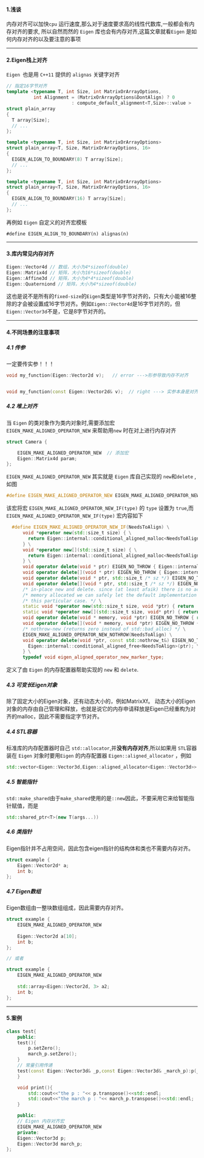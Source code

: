 #### 1.浅谈
内存对齐可以加快`cpu` 运行速度,那么对于速度要求高的线性代数库,一般都会有内存对齐的要求, 所以自然而然的 `Eigen` 库也会有内存对齐,这篇文章就看`Eigen` 是如何内存对齐的以及要注意的事项


---
#### 2.Eigen栈上对齐
`Eigen `也是用 `C++11` 提供的 `alignas` 关键字对齐
```C++
// 指定16字节对齐
template <typename T, int Size, int MatrixOrArrayOptions,
          int Alignment = (MatrixOrArrayOptions&DontAlign) ? 0
                        : compute_default_alignment<T,Size>::value >
struct plain_array
{
  T array[Size];
  // ...
};

template <typename T, int Size, int MatrixOrArrayOptions>
struct plain_array<T, Size, MatrixOrArrayOptions, 16>
{
  EIGEN_ALIGN_TO_BOUNDARY(8) T array[Size];
  // ...
};

template <typename T, int Size, int MatrixOrArrayOptions>
struct plain_array<T, Size, MatrixOrArrayOptions, 16>
{
  EIGEN_ALIGN_TO_BOUNDARY(16) T array[Size];
  // ...
};
```

再例如 `Eigen` 自定义的对齐宏模板
```
#define EIGEN_ALIGN_TO_BOUNDARY(n) alignas(n)
```

---
#### 3.库内常见内存对齐
```C++
Eigen::Vector4d // 数组，大小为4*sizeof(double)
Eigen::Matrix4d // 矩阵，大小为16*sizeof(double)
Eigen::Affine3d // 矩阵，大小为4*4*sizeof(double)
Eigen::Quaterniond // 矩阵，大小为4*sizeof(double)
```

这也是说不是所有的`fixed-size`的`Eigen`类型是16字节对齐的，只有大小能被16整除的才会被设置成16字节对齐。例如`Eigen::Vector4d`是16字节对齐的，但`Eigen::Vector3d`不是，它是8字节对齐的。


---
#### 4.不同场景的注意事项
##### 4.1 传参
一定要传实参！！！
```C++
void my_function(Eigen::Vector2d v);   // error --->形参导致内存不对齐


void my_function(const Eigen::Vector2d& v);  // right ---> 实参本身是对齐的
```


##### 4.2 堆上对齐
当 `Eigen` 的类对象作为类内对象时,需要添加宏`EIGEN_MAKE_ALIGNED_OPERATOR_NEW` 来帮助用`new` 时在对上进行内存对齐
```C++
struct Camera {

    EIGEN_MAKE_ALIGNED_OPERATOR_NEW  // 添加宏
    Eigen::Matrix4d param;
};
```

`EIGEN_MAKE_ALIGNED_OPERATOR_NEW` 其实就是 `Eigen` 库自己实现的 `new`和`delete` ,如图
```C++
#define EIGEN_MAKE_ALIGNED_OPERATOR_NEW EIGEN_MAKE_ALIGNED_OPERATOR_NEW_IF(true)
```

该宏将宏 `EIGEN_MAKE_ALIGNED_OPERATOR_NEW_IF(type)` 的 `type` 设置为 `true`,而`EIGEN_MAKE_ALIGNED_OPERATOR_NEW_IF(type)` 宏内容如下 

```C++
  #define EIGEN_MAKE_ALIGNED_OPERATOR_NEW_IF(NeedsToAlign) \
      void *operator new(std::size_t size) { \
        return Eigen::internal::conditional_aligned_malloc<NeedsToAlign>(size); \
      } \
      void *operator new[](std::size_t size) { \
        return Eigen::internal::conditional_aligned_malloc<NeedsToAlign>(size); \
      } \
      void operator delete(void * ptr) EIGEN_NO_THROW { Eigen::internal::conditional_aligned_free<NeedsToAlign>(ptr); } \
      void operator delete[](void * ptr) EIGEN_NO_THROW { Eigen::internal::conditional_aligned_free<NeedsToAlign>(ptr); } \
      void operator delete(void * ptr, std::size_t /* sz */) EIGEN_NO_THROW { Eigen::internal::conditional_aligned_free<NeedsToAlign>(ptr); } \
      void operator delete[](void * ptr, std::size_t /* sz */) EIGEN_NO_THROW { Eigen::internal::conditional_aligned_free<NeedsToAlign>(ptr); } \
      /* in-place new and delete. since (at least afaik) there is no actual   */ \
      /* memory allocated we can safely let the default implementation handle */ \
      /* this particular case. */ \
      static void *operator new(std::size_t size, void *ptr) { return ::operator new(size,ptr); } \
      static void *operator new[](std::size_t size, void* ptr) { return ::operator new[](size,ptr); } \
      void operator delete(void * memory, void *ptr) EIGEN_NO_THROW { return ::operator delete(memory,ptr); } \
      void operator delete[](void * memory, void *ptr) EIGEN_NO_THROW { return ::operator delete[](memory,ptr); } \
      /* nothrow-new (returns zero instead of std::bad_alloc) */ \
      EIGEN_MAKE_ALIGNED_OPERATOR_NEW_NOTHROW(NeedsToAlign) \
      void operator delete(void *ptr, const std::nothrow_t&) EIGEN_NO_THROW { \
        Eigen::internal::conditional_aligned_free<NeedsToAlign>(ptr); \
      } \
      typedef void eigen_aligned_operator_new_marker_type;
```

定义了由 `Eigen` 的内存配置器帮助实现的 `new` 和 `delete`.

##### 4.3 可变长Eigen对象
除了固定大小的Eigen对象，还有动态大小的，例如MatrixXf。
动态大小的Eigen对象的内存由自己管理和释放，也就是说它的内存申请释放是Eigen已经重构为对齐的malloc，因此不需要指定字节对齐。

##### 4.4 STL容器
标准库的内存配置器时自己 `std::allocator`,并**没有内存对齐**,所以如果用 `STL`容器装在 `Eigen` 对象时要用`Eigen` 的内存配置器 `Eigen::aligned_allocator` ，例如
```C++
std::vector<Eigen::Vector3d,Eigen::aligned_allocator<Eigen::Vector3d>> vecs;
```

##### 4.5 智能指针
`std::make_shared`由于`make_shared`使用的是`::new`因此，不要采用它来给智能指针赋值，而是
```C++
std::shared_ptr<T>(new T(args...))
```

##### 4.6 类指针
Eigen指针并不占用空间，因此包含eigen指针的结构体和类也不需要内存对齐。
```C++
struct example {  
    Eigen::Vector2d* a;  
    int b;
};
```

##### 4.7 Eigen数组
Eigen数组由一整块数组组成，因此需要内存对齐。
```C++
struct example {
    EIGEN_MAKE_ALIGNED_OPERATOR_NEW
 
    Eigen::Vector2d a[10];  
    int b;
};

// 或者

struct example {
    EIGEN_MAKE_ALIGNED_OPERATOR_NEW
 
    std::array<Eigen::Vector2d, 3> a2;
    int b;
};
```

---
#### 5.案例
```C++
class test{
    public:
    test(){
        p.setZero();
        march_p.setZero();
    }
    // 常量引用传递
    test(const Eigen::Vector3d& _p,const Eigen::Vector3d& _march_p):p(_p),march_p(_march_p){
    }

    void print(){
        std::cout<<"the p : "<< p.transpose()<<std::endl;
        std::cout<<"the march p : "<< march_p.transpose()<<std::endl;
    }

    public:
    // Eigen 内存对齐宏
    EIGEN_MAKE_ALIGNED_OPERATOR_NEW
    private:
    Eigen::Vector3d p;
    Eigen::Vector3d march_p;
};
```
